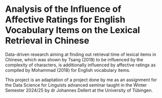 # Analysis of the Influence of Affective Ratings for English Vocabulary Items on the Lexical Retrieval in Chinese
Data-driven research aiming at finding out retrieval time of lexical items in Chinese, which was shown by Tsang (2018) to be influenced by the complexity of characters, is additionally influenced by affective ratings as compiled by Mohammad (2018) for English vocabulary items.

This project is an adaptation of a project done by me as an assignment for the Data Science for Linguists advanced seminar taught in the Winter Semester 2024/25 by dr Johannes Dellert at the University of Tübingen.
